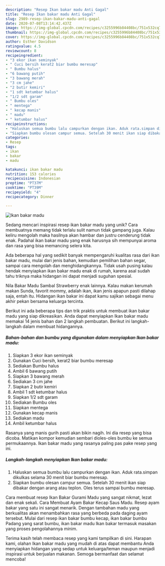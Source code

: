 ```yaml
---
description: "Resep Ikan bakar madu Anti Gagal"
title: "Resep Ikan bakar madu Anti Gagal"
slug: 2989-resep-ikan-bakar-madu-anti-gagal
date: 2020-07-08T13:14:42.437Z
image: https://img-global.cpcdn.com/recipes/c3255996b84408bc/751x532cq70/ikan-bakar-madu-foto-resep-utama.jpg
thumbnail: https://img-global.cpcdn.com/recipes/c3255996b84408bc/751x532cq70/ikan-bakar-madu-foto-resep-utama.jpg
cover: https://img-global.cpcdn.com/recipes/c3255996b84408bc/751x532cq70/ikan-bakar-madu-foto-resep-utama.jpg
author: Esther Davidson
ratingvalue: 4.5
reviewcount: 8
recipeingredient:
- "3 ekor ikan seminyak"
- " Cuci bersih kerat2 biar bumbu meresap"
- " Bumbu halus"
- "6 bawang putih"
- "3 bawang merah"
- "3 cm jahe"
- "2 butir kemiri"
- "1 sdt ketumbar halus"
- "1/2 sdt garam"
- " Bumbu oles"
- " mentega"
- " kecap manis"
- " madu"
- " ketumbar halus"
recipeinstructions:
- "Haluskan semua bumbu lalu campurkan dengan ikan. Aduk rata.simpan dikulkas selama 30 menit biar bumbu meresap."
- "Siapkan bumbu olesan campur semua. Setelah 30 menit ikan siap dibakar dengan arang atau teplon. Oles terus sampai bumbu meresap."
categories:
- Resep
tags:
- ikan
- bakar
- madu

katakunci: ikan bakar madu 
nutrition: 153 calories
recipecuisine: Indonesian
preptime: "PT37M"
cooktime: "PT39M"
recipeyield: "4"
recipecategory: Dinner

---
```



![Ikan bakar madu](https://img-global.cpcdn.com/recipes/c3255996b84408bc/751x532cq70/ikan-bakar-madu-foto-resep-utama.jpg)

Sedang mencari inspirasi resep ikan bakar madu yang unik? Cara membuatnya memang tidak terlalu sulit namun tidak gampang juga. Kalau keliru mengolah maka hasilnya akan hambar dan justru cenderung tidak enak. Padahal ikan bakar madu yang enak harusnya sih mempunyai aroma dan rasa yang bisa memancing selera kita.

Ada beberapa hal yang sedikit banyak mempengaruhi kualitas rasa dari ikan bakar madu, mulai dari jenis bahan, kemudian pemilihan bahan segar, sampai cara mengolah dan menghidangkannya. Tidak usah pusing kalau hendak menyiapkan ikan bakar madu enak di rumah, karena asal sudah tahu triknya maka hidangan ini dapat menjadi suguhan spesial.

Nila Bakar Madu Sambal Strawberry enak lainnya. Kalau makan kerumah makan Sunda, favorit mommy, adalah ikan, ikan jenis apapun pasti dilahap saja, entah itu. Hidangan ikan bakar ini dapat kamu sajikan sebagai menu akhir pekan bersama keluarga tercinta.


Berikut ini ada beberapa tips dan trik praktis untuk membuat ikan bakar madu yang siap dikreasikan. Anda dapat menyiapkan Ikan bakar madu memakai 14 jenis bahan dan 2 langkah pembuatan. Berikut ini langkah-langkah dalam membuat hidangannya.

<!--inarticleads1-->

##### Bahan-bahan dan bumbu yang digunakan dalam menyiapkan Ikan bakar madu:

1. Siapkan 3 ekor ikan seminyak
1. Gunakan  Cuci bersih, kerat2 biar bumbu meresap
1. Sediakan  Bumbu halus
1. Ambil 6 bawang putih
1. Siapkan 3 bawang merah
1. Sediakan 3 cm jahe
1. Siapkan 2 butir kemiri
1. Ambil 1 sdt ketumbar halus
1. Siapkan 1/2 sdt garam
1. Sediakan  Bumbu oles
1. Siapkan  mentega
1. Gunakan  kecap manis
1. Sediakan  madu
1. Ambil  ketumbar halus


Rasanya yang manis gurih pasti akan bikin nagih. Ini dia resep yang bisa dicoba. Matikan kompor kemudian sembari dioles-oles bumbu ke semua permukaannya. Ikan bakar madu yang rasanya paling pas pake resep yang ini. 

<!--inarticleads2-->

##### Langkah-langkah menyiapkan Ikan bakar madu:

1. Haluskan semua bumbu lalu campurkan dengan ikan. Aduk rata.simpan dikulkas selama 30 menit biar bumbu meresap.
1. Siapkan bumbu olesan campur semua. Setelah 30 menit ikan siap dibakar dengan arang atau teplon. Oles terus sampai bumbu meresap.


Cara membuat resep Ikan Bakar Gurami Madu yang sangat nikmat, lezat dan enak sekali. Cara Membuat Ayam Bakar Kecap Saus Madu. Resep ayam bakar yang satu ini sangat menarik. Dengan tambahan madu yang berkualitas akan menambahkan rasa yang berbeda pada daging ayam tersebut. Mulai dari resep ikan bakar bumbu kecap, ikan bakar bumbu Padang yang sarat bumbu, ikan bakar madu Ikan bakar termasuk masakan yang proses pengolahannya minim. 

Terima kasih telah membaca resep yang kami tampilkan di sini. Harapan kami, olahan Ikan bakar madu yang mudah di atas dapat membantu Anda menyiapkan hidangan yang sedap untuk keluarga/teman maupun menjadi inspirasi untuk berjualan makanan. Semoga bermanfaat dan selamat mencoba!
